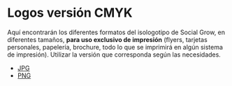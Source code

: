 # Logos versión CMYK
Aquí encontrarán los diferentes formatos del isologotipo de Social Grow, en diferentes tamaños, **para uso exclusivo de impresión** (flyers, tarjetas personales, papelería, brochure, todo lo que se imprimirá en algún sistema de impresión). Utilizar la versión que corresponda según las necesidades.
- [JPG](https://github.com/inkua/Social-Grow/tree/main/logos/cmyk/jpg)
- [PNG](https://github.com/inkua/Social-Grow/tree/main/logos/cmyk/png)

